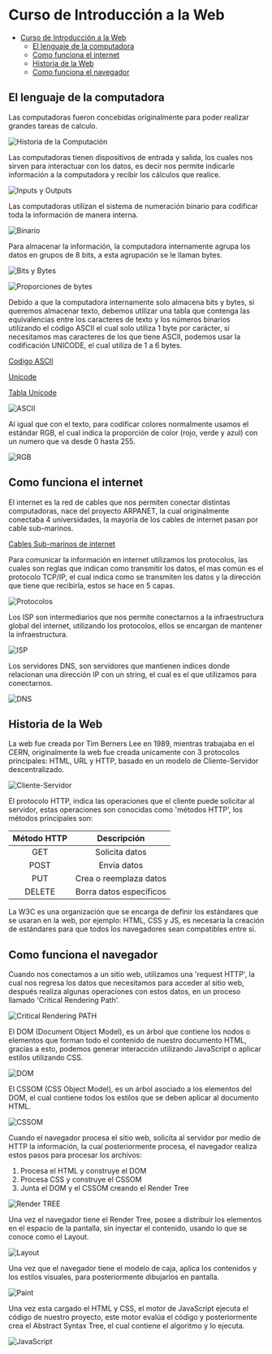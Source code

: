 # Curso de Introducción a la Web

- [Curso de Introducción a la Web](#curso-de-introducción-a-la-web)
  - [El lenguaje de la computadora](#el-lenguaje-de-la-computadora)
  - [Como funciona el internet](#como-funciona-el-internet)
  - [Historia de la Web](#historia-de-la-web)
  - [Como funciona el navegador](#como-funciona-el-navegador)

## El lenguaje de la computadora

Las computadoras fueron concebidas originalmente para poder realizar grandes
tareas de calculo.

![Historia de la Computación](https://static.platzi.com/media/user_upload/clase2_intro-06de2833-546a-4191-9ad9-3d887e2d3e07.jpg)

Las computadoras tienen dispositivos de entrada y salida, los cuales nos sirven
para interactuar con los datos, es decir nos permite indicarle información a la
computadora y recibir los cálculos que realice.

![Inputs y Outputs](https://static.platzi.com/media/user_upload/clase3_intro-c0f9f9a4-5ccb-41d0-9377-80d70b80cb71.jpg)

Las computadoras utilizan el sistema de numeración binario para codificar toda la
información de manera interna.

![Binario](https://static.platzi.com/media/user_upload/clase4_intro-26bcbabc-5f83-4b68-9452-35058f30515d.jpg)

Para almacenar la información, la computadora internamente agrupa los datos en
grupos de 8 bits, a esta agrupación se le llaman bytes.

![Bits y Bytes](https://static.platzi.com/media/user_upload/clase5_intro-a79d1dbf-479f-4bc8-aaa3-de646d58fa36.jpg)

![Proporciones de bytes](https://static.platzi.com/media/user_upload/pasaje-de-bytes-2-638-1b5a431c-1607-4d7d-8950-3bf2cc049532.jpg)

Debido a que la computadora internamente solo almacena bits y bytes, si queremos
almacenar texto, debemos utilizar una tabla que contenga las equivalencias entre
los caracteres de texto y los números binarios utilizando el código ASCII el cual
solo utiliza 1 byte por carácter, si necesitamos mas caracteres de los que tiene
ASCII, podemos usar la codificación UNICODE, el cual utiliza de 1 a 6 bytes.

[Codigo ASCII](https://www.ascii-code.com/)

[Unicode](https://home.unicode.org/)

[Tabla Unicode](https://unicode-table.com/en/#basic-latin)

![ASCII](https://static.platzi.com/media/user_upload/clase6_intro-7f18aff1-1cba-4875-be64-30152c3ffd07.jpg)

Al igual que con el texto, para codificar colores normalmente usamos el estándar
RGB, el cual indica la proporción de color (rojo, verde y azul) con un numero que
va desde 0 hasta 255.

![RGB](https://static.platzi.com/media/user_upload/clase8_intro-3451ff75-ce9d-44e1-8c40-1c0aa400ec28.jpg)

## Como funciona el internet

El internet es la red de cables que nos permiten conectar distintas computadoras,
nace del proyecto ARPANET, la cual originalmente conectaba 4 universidades, la
mayoría de los cables de internet pasan por cable sub-marinos.

[Cables Sub-marinos de internet](https://www.submarinecablemap.com/)

Para comunicar la información en internet utilizamos los protocolos, las cuales
son reglas que indican como transmitir los datos, el mas común es el protocolo
TCP/IP, el cual indica como se transmiten los datos y la dirección que tiene que
recibirla, estos se hace en 5 capas.

![Protocolos](https://static.platzi.com/media/user_upload/clase10_intro-eeb6fdc9-e7d6-430b-ba77-cb77489ff71d.jpg)

Los ISP son intermediarios que nos permite conectarnos a la infraestructura
global del internet, utilizando los protocolos, ellos se encargan de mantener la
infraestructura.

![ISP](https://static.platzi.com/media/user_upload/clase12_intro-b403c174-a7c9-4317-b90f-db1124e91c07.jpg)

Los servidores DNS, son servidores que mantienen indices donde relacionan una
dirección IP con un string, el cual es el que utilizamos para conectarnos.

![DNS](https://static.platzi.com/media/user_upload/clase12_1_intro-74973d25-0de4-4e82-9e36-8ae3a54ae200.jpg)

## Historia de la Web

La web fue creada por Tim Berners Lee en 1989, mientras trabajaba en el CERN,
originalmente la web fue creada unicamente con 3 protocolos principales: HTML,
URL y HTTP, basado en un modelo de Cliente-Servidor descentralizado.

![Cliente-Servidor](https://secureservercdn.net/45.40.146.28/40b.bf6.myftpupload.com/wp-content/uploads/2015/01/http-protocolo-peticion.png)

El protocolo HTTP, indica las operaciones que el cliente puede solicitar al
servidor, estas operaciones son conocidas como 'métodos HTTP', los métodos
principales son:

| Método HTTP |       Descripción       |
| :---------: | :---------------------: |
|     GET     |     Solicita datos      |
|    POST     |       Envía datos       |
|     PUT     | Crea o reemplaza datos  |
|   DELETE    | Borra datos específicos |

La W3C es una organización que se encarga de definir los estándares que se usaran
en la web, por ejemplo: HTML, CSS y JS, es necesaria la creación de estándares
para que todos los navegadores sean compatibles entre si.

## Como funciona el navegador

Cuando nos conectamos a un sitio web, utilizamos una 'request HTTP', la cual nos
regresa los datos que necesitamos para acceder al sitio web, después realiza
algunas operaciones con estos datos, en un proceso llamado 'Critical Rendering Path'.

![Critical Rendering PATH](https://static.platzi.com/media/user_upload/Untitled%20%2814%29-09c0334b-aa82-4a7f-8efb-494745e9649f.jpg)

El DOM (Document Object Model), es un árbol que contiene los nodos o elementos
que forman todo el contenido de nuestro documento HTML, gracias a esto, podemos
generar interacción utilizando JavaScript o aplicar estilos utilizando CSS.

![DOM](https://static.platzi.com/media/user_upload/introweb-slides_9be717ee-c262-4151-846b-e5248213b4fe-116-f29d92e3-2d70-4b1e-8d4d-951595c333b2.jpg)

El CSSOM (CSS Object Model), es un árbol asociado a los elementos del DOM, el
cual contiene todos los estilos que se deben aplicar al documento HTML.

![CSSOM](https://static.platzi.com/media/user_upload/Screenshot%202020-11-11%20202236-94711fff-48b4-4632-8d4e-54e0fc3e32d4.jpg)

Cuando el navegador procesa el sitio web, solicita al servidor por medio de HTTP
la información, la cual posteriormente procesa, el navegador realiza estos pasos
para procesar los archivos:

1. Procesa el HTML y construye el DOM
2. Procesa CSS y construye el CSSOM
3. Junta el DOM y el CSSOM creando el Render Tree

![Render TREE](https://static.platzi.com/media/user_upload/Screenshot%202020-11-18%20184035-354cf78d-d5ef-48eb-8c07-a034d133a1aa.jpg)

Una vez el navegador tiene el Render Tree, posee a distribuir los elementos en el
espacio de la pantalla, sin inyectar el contenido, usando lo que se conoce como
el Layout.

![Layout](https://static.platzi.com/media/user_upload/introweb-slides_9be717ee-c262-4151-846b-e5248213b4fe-122-8027d081-5587-4159-8b28-bfeec47e3dbc.jpg)

Una vez que el navegador tiene el modelo de caja, aplica los contenidos y los
estilos visuales, para posteriormente dibujarlos en pantalla.

![Paint](https://static.platzi.com/media/user_upload/23-browser-diagram-full-2-5d34606a-c26f-438b-820a-6cf1b9fc339c.jpg)

Una vez esta cargado el HTML y CSS, el motor de JavaScript ejecuta el código de
nuestro proyecto, este motor evalúa el código y posteriormente crea el Abstract
Syntax Tree, el cual contiene el algoritmo y lo ejecuta.

![JavaScript](https://static.platzi.com/media/user_upload/introweb-slides_9be717ee-c262-4151-846b-e5248213b4fe-126-71216f37-2310-4112-b7df-0618a230a88f.jpg)

